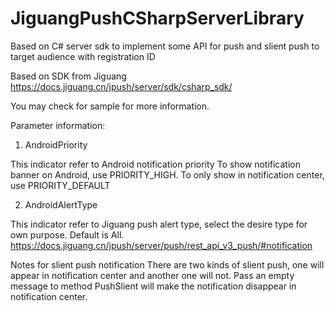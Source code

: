 # JiguangPushCSharpServerLibrary
Based on C# server sdk to implement some API for push and slient push to target audience with registration ID

Based on SDK from Jiguang https://docs.jiguang.cn/jpush/server/sdk/csharp_sdk/

You may check for sample for more information.

Parameter information:

1. AndroidPriority 

  This indicator refer to Android notification priority
  To show notification banner on Android, use PRIORITY_HIGH. To only show in notification center, use PRIORITY_DEFAULT

2. AndroidAlertType

  This indicator refer to Jiguang push alert type, select the desire type for own purpose. Default is All.
  https://docs.jiguang.cn/jpush/server/push/rest_api_v3_push/#notification


Notes for slient push notification
  There are two kinds of slient push, one will appear in notification center and another one will not.
  Pass an empty message to method PushSlient will make the notification disappear in notification center.
